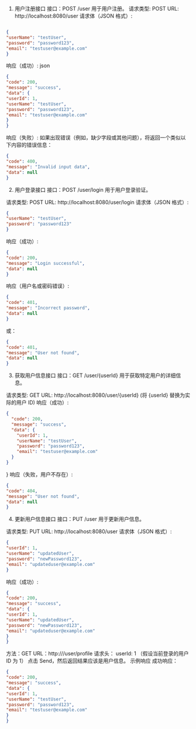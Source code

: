 1. 用户注册接口
   接口：POST /user
   用于用户注册。
请求类型: POST
URL: http://localhost:8080/user
请求体（JSON 格式）:
```json

{
"userName": "testUser",
"password": "password123",
"email": "testuser@example.com"
}
```
响应（成功）:
json
```json
{
"code": 200,
"message": "success",
"data": {
"userId": 1,
"userName": "testUser",
"password": "password123",
"email": "testuser@example.com"
}
}
```

响应（失败）:
如果出现错误（例如，缺少字段或其他问题），将返回一个类似以下内容的错误信息：

```json
{
"code": 400,
"message": "Invalid input data",
"data": null
}
```
2. 用户登录接口
   接口：POST /user/login
   用于用户登录验证。

请求类型: POST
URL: http://localhost:8080/user/login
请求体（JSON 格式）:
```json
{
"userName": "testUser",
"password": "password123"
}
```
响应（成功）:
```json
{
"code": 200,
"message": "Login successful",
"data": null
}
```
响应（用户名或密码错误）:
```json
{
"code": 401,
"message": "Incorrect password",
"data": null
}
```
或：
```json
{
"code": 401,
"message": "User not found",
"data": null
}
```
3. 获取用户信息接口
   接口：GET /user/{userId}
   用于获取特定用户的详细信息。

请求类型: GET
URL: http://localhost:8080/user/{userId} (将 {userId} 替换为实际的用户 ID)
响应（成功）:
```json
{
  "code": 200,
  "message": "success",
  "data": {
    "userId": 1,
    "userName": "testUser",
    "password": "password123",
    "email": "testuser@example.com"
  }
}
```
}
响应（失败，用户不存在）:
```json
{
"code": 404,
"message": "User not found",
"data": null
}
```
4. 更新用户信息接口
   接口：PUT /user
   用于更新用户信息。

请求类型: PUT
URL: http://localhost:8080/user
请求体（JSON 格式）:
```json
{
"userId": 1,
"userName": "updatedUser",
"password": "newPassword123",
"email": "updateduser@example.com"
}
```
响应（成功）:
```json
{
"code": 200,
"message": "success",
"data": {
"userId": 1,
"userName": "updatedUser",
"password": "newPassword123",
"email": "updateduser@example.com"
}
}
```


方法：GET
URL：http://<your-host>/user/profile
请求头：
userId: 1 （假设当前登录的用户 ID 为 1）
点击 Send，然后返回结果应该是用户信息。 
示例响应
成功响应：
```json
{
"code": 200,
"message": "success",
"data": {
"userId": 1,
"userName": "testUser",
"password": "password123",
"email": "testuser@example.com"
}
}
```